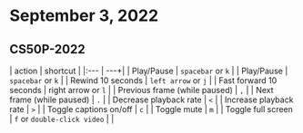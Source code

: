 # September 3, 2022

## CS50P-2022

| action | shortcut |
|:--- | ---+|
| Play/Pause | `spacebar` or `k` |
| Play/Pause | `spacebar` or `k` |
| Rewind 10 seconds | `left arrow` or `j` |
| Fast forward 10 seconds | right arrow or `l` |
| Previous frame (while paused) | `,` |
| Next frame (while paused) | `.` |
| Decrease playback rate | `<` |
| Increase playback rate | `>` |
| Toggle captions on/off | `c` |
| Toggle mute | `m` |
| Toggle full screen | `f` or `double-click video` |
|